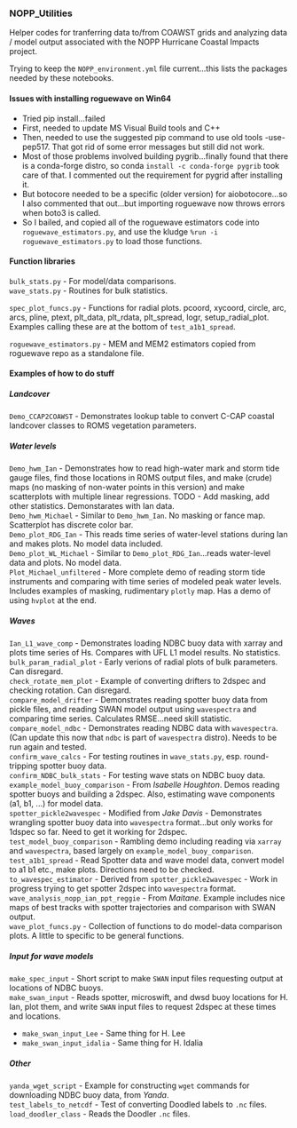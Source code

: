 ### NOPP_Utilities  

Helper codes for tranferring data to/from COAWST grids and analyzing data / model output associated with the NOPP Hurricane Coastal Impacts project.  

Trying to keep the `NOPP_environment.yml` file current...this lists the packages needed by these notebooks.  

#### Issues with installing roguewave on Win64
* Tried pip install...failed 
* First, needed to update MS Visual Build tools and C++
* Then, needed to use the suggested pip command to use old tools -use-pep517. That got rid of some error messages but still did not work.
* Most of those problems involved building pygrib...finally found that there is a conda-forge distro, so conda `install -c conda-forge pygrib` took care of that. 
I commented out the requirement for pygrid after installing it.
* But botocore needed to be a specific (older version) for aiobotocore...so I also commented that out...but importing roguewave now throws errors when boto3 is called.  
* So I bailed, and copied all of the roguewave estimators code into `roguewave_estimators.py`, and use the kludge `%run -i roguewave_estimators.py` to load those functions.

####  Function libraries
`bulk_stats.py` - For model/data comparisons.  
`wave_stats.py` - Routines for bulk statistics.  

`spec_plot_funcs.py` - Functions for radial plots. pcoord, xycoord, circle, arc, arcs, pline, ptext, plt_data, plt_rdata, plt_spread, logr, setup_radial_plot. Examples calling these are at the bottom of `test_a1b1_spread`.  

`roguewave_estimators.py` - MEM and MEM2 estimators copied from roguewave repo as a standalone file.  

#### Examples of how to do stuff
##### Landcover
`Demo_CCAP2COAWST` - Demonstrates lookup table to convert C-CAP coastal landcover classes to ROMS vegetation parameters.  
##### Water levels
`Demo_hwm_Ian` - Demonstrates how to read high-water mark and storm tide gauge files, find those locations in ROMS output files, and make (crude) maps (no masking of non-water points in this version) and make scatterplots with multiple linear regressions. TODO - Add masking, add other statistics. Demonstarates with Ian data.  
`Demo_hwm_Michael` - Similar to `Demo_hwm_Ian`. No masking or fance map. Scatterplot has discrete color bar.  
`Demo_plot_RDG_Ian` - This reads time series of water-level stations during Ian and makes plots. No model data included.  
`Demo_plot_WL_Michael` - Similar to `Demo_plot_RDG_Ian`...reads water-level data and plots. No model data.  
`Plot_Michael_unfiltered` - More complete demo of reading storm tide instruments and comparing with time series of modeled peak water levels. Includes examples of masking, rudimentary `plotly` map. Has a demo of using `hvplot` at the end.  
##### Waves
`Ian_L1_wave_comp` - Demonstrates loading NDBC buoy data with xarray and plots time series of Hs. Compares with UFL L1 model results. No statistics.  
`bulk_param_radial_plot` - Early verions of radial plots of bulk parameters. Can disregard.  
`check_rotate_mem_plot` - Example of converting drifters to 2dspec and checking rotation. Can disregard.  
`compare_model_drifter` - Demonstrates reading spotter buoy data from pickle files, and reading SWAN model output using `wavespectra` and comparing time series.  Calculates RMSE...need skill statistic.  
`compare_model_ndbc` - Demonstrates reading NDBC data with `wavespectra`. (Can update this now that `ndbc` is part of `wavespectra` distro). Needs to be run again and tested.  
`confirm_wave_calcs` - For testing routines in `wave_stats.py`, esp. round-tripping spotter buoy data.  
`confirm_NDBC_bulk_stats` - For testing wave stats on NDBC buoy data.  
`example_model_buoy_comparison` - From *Isabelle Houghton*. Demos reading spotter buoys and building a 2dspec. Also, estimating wave components (a1, b1, ...) for model data.  
`spotter_pickle2wavespec` - Modified from *Jake Davis* - Demonstrates wrangling spotter buoy data into `wavespectra` format...but only works for 1dspec so far. Need to get it working for 2dspec.  
`test_model_buoy_comparison` - Rambling demo including reading via `xarray` and `wavespectra`, based largely on `example_model_buoy_comparison`.  
`test_a1b1_spread` - Read Spotter data and wave model data, convert model to a1 b1 etc., make plots.  Directions need to be checked.  
`to_wavespec_estimator` - Derived from `spotter_pickle2wavespec` - Work in progress trying to get spotter 2dspec into `wavespectra` format.  
`wave_analysis_nopp_ian_ppt_reggie` - From *Maitane*. Example includes nice maps of best tracks with spotter trajectories and comparison with SWAN output.  
`wave_plot_funcs.py` - Collection of functions to do model-data comparison plots. A little to specific to be general functions.   
##### Input for wave models
`make_spec_input` - Short script to make `SWAN` input files requesting output at locations of NDBC buoys.  
`make_swan_input` - Reads spotter, microswift, and dwsd  buoy locations for H. Ian, plot them, and write `SWAN` input files to request 2dspec at these times and locations.
* `make_swan_input_Lee` - Same thing for H. Lee  
* `make_swan_input_idalia` - Same thing for H. Idalia  
##### Other
`yanda_wget_script` - Example for constructing `wget` commands for downloading NDBC buoy data, from *Yanda*.  
`test_labels_to_netcdf` - Test of converting Doodled labels to `.nc` files.  
`load_doodler_class` - Reads the Doodler `.nc` files.  












